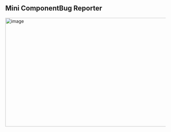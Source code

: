 ## Mini ComponentBug Reporter

<img width="757" height="344" alt="image" src="https://github.com/user-attachments/assets/ba7bd796-b2cd-40bf-ab73-be2a2938dfad" />
